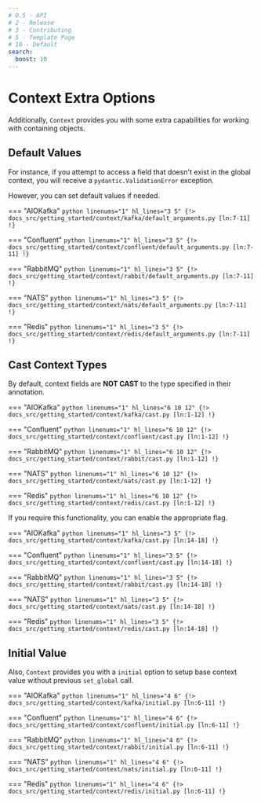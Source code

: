 ```yaml
---
# 0.5 - API
# 2 - Release
# 3 - Contributing
# 5 - Template Page
# 10 - Default
search:
  boost: 10
---
```


# Context Extra Options

Additionally, `Context` provides you with some extra capabilities for working with containing objects.

## Default Values

For instance, if you attempt to access a field that doesn't exist in the global context, you will receive a `pydantic.ValidationError` exception.

However, you can set default values if needed.

=== "AIOKafka"
    ```python linenums="1" hl_lines="3 5"
    {!> docs_src/getting_started/context/kafka/default_arguments.py [ln:7-11] !}
    ```

=== "Confluent"
    ```python linenums="1" hl_lines="3 5"
    {!> docs_src/getting_started/context/confluent/default_arguments.py [ln:7-11] !}
    ```

=== "RabbitMQ"
    ```python linenums="1" hl_lines="3 5"
    {!> docs_src/getting_started/context/rabbit/default_arguments.py [ln:7-11] !}
    ```

=== "NATS"
    ```python linenums="1" hl_lines="3 5"
    {!> docs_src/getting_started/context/nats/default_arguments.py [ln:7-11] !}
    ```

=== "Redis"
    ```python linenums="1" hl_lines="3 5"
    {!> docs_src/getting_started/context/redis/default_arguments.py [ln:7-11] !}
    ```

## Cast Context Types

By default, context fields are **NOT CAST** to the type specified in their annotation.

=== "AIOKafka"
    ```python linenums="1" hl_lines="6 10 12"
    {!> docs_src/getting_started/context/kafka/cast.py [ln:1-12] !}
    ```

=== "Confluent"
    ```python linenums="1" hl_lines="6 10 12"
    {!> docs_src/getting_started/context/confluent/cast.py [ln:1-12] !}
    ```

=== "RabbitMQ"
    ```python linenums="1" hl_lines="6 10 12"
    {!> docs_src/getting_started/context/rabbit/cast.py [ln:1-12] !}
    ```

=== "NATS"
    ```python linenums="1" hl_lines="6 10 12"
    {!> docs_src/getting_started/context/nats/cast.py [ln:1-12] !}
    ```

=== "Redis"
    ```python linenums="1" hl_lines="6 10 12"
    {!> docs_src/getting_started/context/redis/cast.py [ln:1-12] !}
    ```

If you require this functionality, you can enable the appropriate flag.

=== "AIOKafka"
    ```python linenums="1" hl_lines="3 5"
    {!> docs_src/getting_started/context/kafka/cast.py [ln:14-18] !}
    ```

=== "Confluent"
    ```python linenums="1" hl_lines="3 5"
    {!> docs_src/getting_started/context/confluent/cast.py [ln:14-18] !}
    ```

=== "RabbitMQ"
    ```python linenums="1" hl_lines="3 5"
    {!> docs_src/getting_started/context/rabbit/cast.py [ln:14-18] !}
    ```

=== "NATS"
    ```python linenums="1" hl_lines="3 5"
    {!> docs_src/getting_started/context/nats/cast.py [ln:14-18] !}
    ```

=== "Redis"
    ```python linenums="1" hl_lines="3 5"
    {!> docs_src/getting_started/context/redis/cast.py [ln:14-18] !}
    ```

## Initial Value

Also, `Context` provides you with a `initial` option to setup base context value without previous `set_global` call.

=== "AIOKafka"
    ```python linenums="1" hl_lines="4 6"
    {!> docs_src/getting_started/context/kafka/initial.py [ln:6-11] !}
    ```

=== "Confluent"
    ```python linenums="1" hl_lines="4 6"
    {!> docs_src/getting_started/context/confluent/initial.py [ln:6-11] !}
    ```

=== "RabbitMQ"
    ```python linenums="1" hl_lines="4 6"
    {!> docs_src/getting_started/context/rabbit/initial.py [ln:6-11] !}
    ```

=== "NATS"
    ```python linenums="1" hl_lines="4 6"
    {!> docs_src/getting_started/context/nats/initial.py [ln:6-11] !}
    ```

=== "Redis"
    ```python linenums="1" hl_lines="4 6"
    {!> docs_src/getting_started/context/redis/initial.py [ln:6-11] !}
    ```